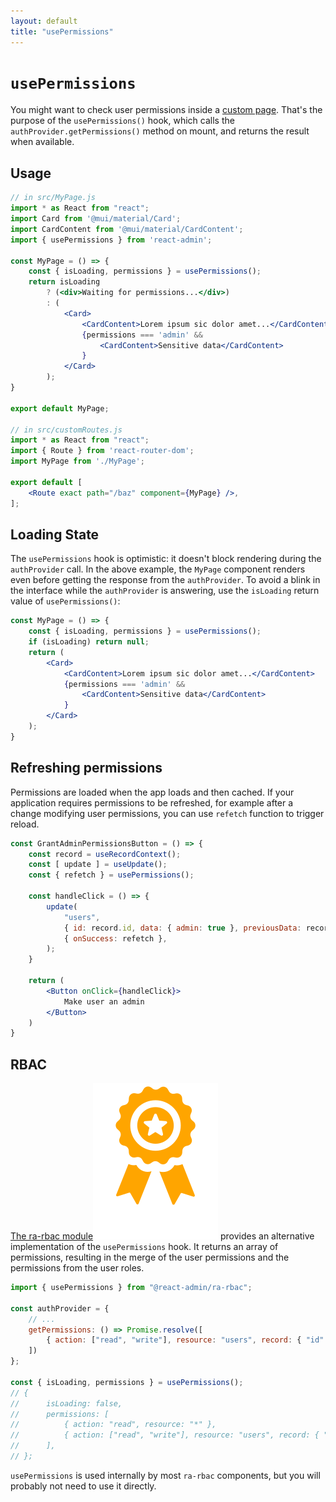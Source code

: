 ```yaml
---
layout: default
title: "usePermissions"
---
```


# `usePermissions`

You might want to check user permissions inside a [custom page](./CustomRoutes.md). That's the purpose of the `usePermissions()` hook, which calls the `authProvider.getPermissions()` method on mount, and returns the result when available.

## Usage

```jsx
// in src/MyPage.js
import * as React from "react";
import Card from '@mui/material/Card';
import CardContent from '@mui/material/CardContent';
import { usePermissions } from 'react-admin';

const MyPage = () => {
    const { isLoading, permissions } = usePermissions();
    return isLoading
        ? (<div>Waiting for permissions...</div>)
        : (
            <Card>
                <CardContent>Lorem ipsum sic dolor amet...</CardContent>
                {permissions === 'admin' &&
                    <CardContent>Sensitive data</CardContent>
                }
            </Card>
        );
}

export default MyPage;

// in src/customRoutes.js
import * as React from "react";
import { Route } from 'react-router-dom';
import MyPage from './MyPage';

export default [
    <Route exact path="/baz" component={MyPage} />,
];
```

## Loading State

The `usePermissions` hook is optimistic: it doesn't block rendering during the `authProvider` call. In the above example, the `MyPage` component renders even before getting the response from the `authProvider`. To avoid a blink in the interface while the `authProvider` is answering, use the `isLoading` return value of `usePermissions()`:

```jsx
const MyPage = () => {
    const { isLoading, permissions } = usePermissions();
    if (isLoading) return null;
    return (
        <Card>
            <CardContent>Lorem ipsum sic dolor amet...</CardContent>
            {permissions === 'admin' &&
                <CardContent>Sensitive data</CardContent>
            }
        </Card>
    );
}
```

## Refreshing permissions

Permissions are loaded when the app loads and then cached. If your application requires permissions to be refreshed, for example after a change modifying user permissions, you can use `refetch` function to trigger reload.

```jsx
const GrantAdminPermissionsButton = () => {
    const record = useRecordContext();
    const [ update ] = useUpdate();
    const { refetch } = usePermissions();

    const handleClick = () => {
        update(
            "users",
            { id: record.id, data: { admin: true }, previousData: record },
            { onSuccess: refetch },
        );
    }

    return (
        <Button onClick={handleClick}>
            Make user an admin
        </Button>
    )
}
```

## RBAC

[The ra-rbac module](https://marmelab.com/ra-enterprise/modules/ra-rbac)<img class="icon" src="./img/premium.svg" /> provides an alternative implementation of the `usePermissions` hook. It returns an array of permissions, resulting in the merge of the user permissions and the permissions from the user roles.

```jsx
import { usePermissions } from "@react-admin/ra-rbac";

const authProvider = {
    // ...
    getPermissions: () => Promise.resolve([
        { action: ["read", "write"], resource: "users", record: { "id": "123" } },
    ])
};

const { isLoading, permissions } = usePermissions();
// {
//      isLoading: false,
//      permissions: [
//          { action: "read", resource: "*" },
//          { action: ["read", "write"], resource: "users", record: { "id": "123" } },
//      ],
// };
```

`usePermissions` is used internally by most `ra-rbac` components, but you will probably not need to use it directly.


